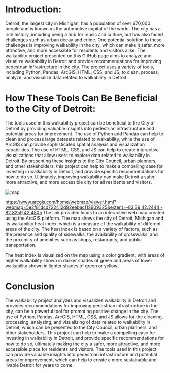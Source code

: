 # Introduction:
Detroit, the largest city in Michigan, has a population of over 670,000 people and is known as the automotive capital of the world. The city has a rich history, including being a hub for music and culture, but has also faced challenges such as urban decay and crime. One potential solution to these challenges is improving walkability in the city, which can make it safer, more attractive, and more accessible for residents and visitors alike. The walkability project presented on this GitHub page aims to analyze and visualize walkability in Detroit and provide recommendations for improving pedestrian infrastructure in the city. The project uses a variety of tools, including Python, Pandas, ArcGIS, HTML, CSS, and JS, to clean, process, analyze, and visualize data related to walkability in Detroit.

# How These Tools Can Be Beneficial to the City of Detroit:
The tools used in this walkability project can be beneficial to the City of Detroit by providing valuable insights into pedestrian infrastructure and potential areas for improvement. The use of Python and Pandas can help to clean and process large datasets related to walkability, while the use of ArcGIS can provide sophisticated spatial analysis and visualization capabilities. The use of HTML, CSS, and JS can help to create interactive visualizations that allow users to explore data related to walkability in Detroit. By presenting these insights to the City Council, urban planners, and other stakeholders, this project can help to make a compelling case for investing in walkability in Detroit, and provide specific recommendations for how to do so. Ultimately, improving walkability can make Detroit a safer, more attractive, and more accessible city for all residents and visitors.

![map](https://user-images.githubusercontent.com/52866379/236731373-a2cb7ebc-6518-4303-998d-32e2e3955817.png)

https://www.arcgis.com/home/webmap/viewer.html?webmap=5e2f81dcd722412d92eebac112909325&extent=-83.39,42.2444,-82.8259,42.4805
The link provided leads to an interactive web map created using the ArcGIS platform. The map shows the city of Detroit, Michigan and its walkability heat index, which is a measure of the walkability of different areas of the city. The heat index is based on a variety of factors, such as the presence and quality of sidewalks, the availability of crosswalks, and the proximity of amenities such as shops, restaurants, and public transportation.

The heat index is visualized on the map using a color gradient, with areas of higher walkability shown in darker shades of green and areas of lower walkability shown in lighter shades of green or yellow.

# Conclusion
The walkability project analyzes and visualizes walkability in Detroit and provides recommendations for improving pedestrian infrastructure in the city, can be a powerful tool for promoting positive change in the city. The use of Python, Pandas, ArcGIS, HTML, CSS, and JS allows for the cleaning, processing, analyzing, and visualizing of data related to walkability in Detroit, which can be presented to the City Council, urban planners, and other stakeholders. This project can help to make a compelling case for investing in walkability in Detroit, and provide specific recommendations for how to do so, ultimately making the city a safer, more attractive, and more accessible place for residents and visitors. The tools used in this project can provide valuable insights into pedestrian infrastructure and potential areas for improvement, which can help to create a more sustainable and livable Detroit for years to come.
